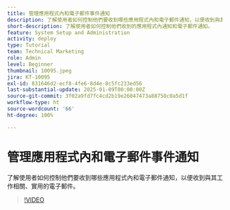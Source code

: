 ```yaml
---
title: 管理應用程式內和電子郵件事件通知
description: 了解使用者如何控制他們要收到哪些應用程式內和電子郵件通知，以便收到與其工作相關、實用的電子郵件。
short-description: 了解使用者如何控制他們收到的應用程式內通知和電子郵件通知。
feature: System Setup and Administration
activity: deploy
type: Tutorial
team: Technical Marketing
role: Admin
level: Beginner
thumbnail: 10095.jpeg
jira: KT-10095
exl-id: 831646d2-ecf8-4fe6-8d4e-8c5fc233ed56
last-substantial-update: 2025-01-09T00:00:00Z
source-git-commit: 3f02a9fd7fc4cd2b19e26047473a88758c0a5d1f
workflow-type: ht
source-wordcount: '66'
ht-degree: 100%

---
```


# 管理應用程式內和電子郵件事件通知

了解使用者如何控制他們要收到哪些應用程式內和電子郵件通知，以便收到與其工作相關、實用的電子郵件。

>[!VIDEO](https://video.tv.adobe.com/v/3442818/?quality=12&learn=on&enablevpops&captions=chi_hant)


